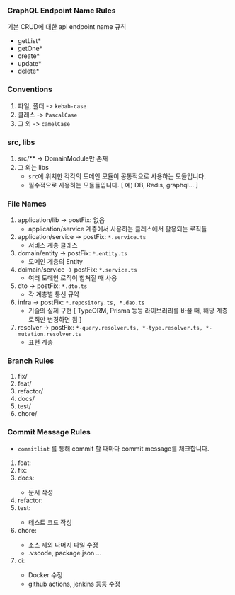### GraphQL Endpoint Name Rules

기본 CRUD에 대한 api endpoint name 규칙

- getList\*
- getOne\*
- create\*
- update\*
- delete\*

### Conventions

1. 파일, 폴더 -> `kebab-case`
2. 클래스 -> `PascalCase`
3. 그 외 -> `camelCase`

### src, libs

1. src/\*\* -> DomainModule만 존재
2. 그 외는 libs
   - `src`에 위치한 각각의 도메인 모듈이 공통적으로 사용하는 모듈입니다.
   - 필수적으로 사용하는 모듈들입니다. [ 예) DB, Redis, graphql... ]

### File Names

1. application/lib -> postFix: 없음
   - application/service 계층에서 사용하는 클래스에서 활용되는 로직들
2. application/service -> postFix: `*.service.ts`
   - 서비스 계층 클래스
3. domain/entity -> postFix: `*.entity.ts`
   - 도메인 계층의 Entity
4. doimain/service -> postFix: `*.service.ts`
   - 여러 도메인 로직이 합쳐질 때 사용
5. dto -> postFix: `*.dto.ts`
   - 각 계층별 통신 규약
6. infra -> postFix: `*.repository.ts, *.dao.ts`
   - 기술의 실제 구현 [ TypeORM, Prisma 등등 라이브러리를 바꿀 때, 해당 계층 로직만 변경하면 됨 ]
7. resolver -> postFix: `*-query.resolver.ts, *-type.resolver.ts, *-mutation.resolver.ts`
   - 표현 계층

### Branch Rules

1. fix/<msg>
2. feat/<msg>
3. refactor/<msg>
4. docs/<msg>
5. test/<msg>
6. chore/<msg>

### Commit Message Rules

- `commitlint` 를 통해 commit 할 때마다 commit message를 체크합니다.

1. feat: <msg>
2. fix: <msg>
3. docs: <msg>
   - 문서 작성
4. refactor: <msg>
5. test: <msg>
   - 테스트 코드 작성
6. chore: <msg>
   - 소스 제외 나머지 파일 수정
   - .vscode, package.json ...
7. ci: <msg>
   - Docker 수정
   - github actions, jenkins 등등 수정

